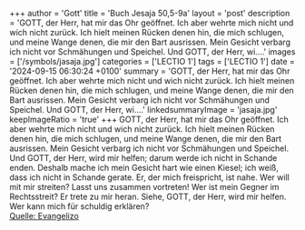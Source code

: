 +++
author = 'Gott'
title = 'Buch Jesaja 50,5-9a'
layout = 'post'
description = 'GOTT, der Herr, hat mir das Ohr geöffnet. Ich aber wehrte mich nicht und wich nicht zurück. Ich hielt meinen Rücken denen hin, die mich schlugen, und meine Wange denen, die mir den Bart ausrissen. Mein Gesicht verbarg ich nicht vor Schmähungen und Speichel. Und GOTT, der Herr, wi....'
images = ['/symbols/jasaja.jpg']
categories = ['LECTIO 1']
tags = ['LECTIO 1']
date = '2024-09-15 06:30:24 +0100'
summary = 'GOTT, der Herr, hat mir das Ohr geöffnet. Ich aber wehrte mich nicht und wich nicht zurück. Ich hielt meinen Rücken denen hin, die mich schlugen, und meine Wange denen, die mir den Bart ausrissen. Mein Gesicht verbarg ich nicht vor Schmähungen und Speichel. Und GOTT, der Herr, wi....'
linkedsummaryImage = 'jasaja.jpg'
keepImageRatio = 'true'
+++
GOTT, der Herr, hat mir das Ohr geöffnet. Ich aber wehrte mich nicht und wich nicht zurück.
Ich hielt meinen Rücken denen hin, die mich schlugen, und meine Wange denen, die mir den Bart ausrissen. Mein Gesicht verbarg ich nicht vor Schmähungen und Speichel.
Und GOTT, der Herr, wird mir helfen; darum werde ich nicht in Schande enden.<!--more--> Deshalb mache ich mein Gesicht hart wie einen Kiesel; ich weiß, dass ich nicht in Schande gerate.
Er, der mich freispricht, ist nahe. Wer will mit mir streiten? Lasst uns zusammen vortreten! Wer ist mein Gegner im Rechtsstreit? Er trete zu mir heran.
Siehe, GOTT, der Herr, wird mir helfen. Wer kann mich für schuldig erklären?<br> [Quelle: Evangelizo](https://evangeliumtagfuertag.org/DE/gospel)